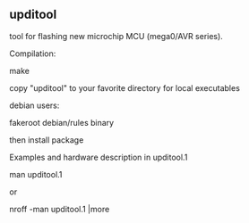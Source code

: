 upditool
--------


tool for flashing new microchip MCU (mega0/AVR series).

Compilation:

make

copy "upditool" to your favorite directory for local executables


debian users:

fakeroot debian/rules binary

then install package



Examples and hardware description in upditool.1 

man upditool.1 

or 

nroff -man upditool.1 |more

